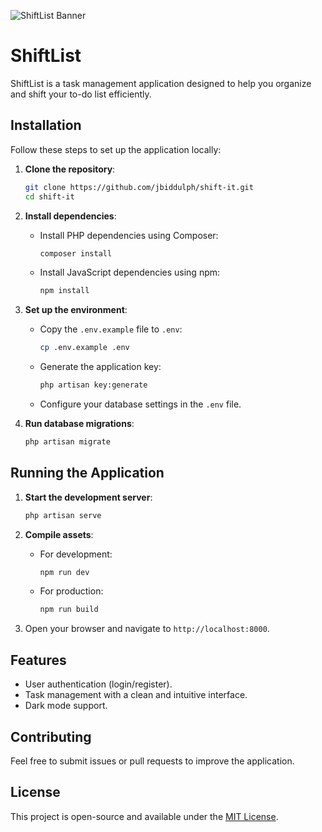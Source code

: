 ![ShiftList Banner](https://res.cloudinary.com/dagb1kdy2/image/upload/v1744305713/snro22zljepf5fiowtnt.png)

# ShiftList

ShiftList is a task management application designed to help you organize and shift your to-do list efficiently.

## Installation

Follow these steps to set up the application locally:

1. **Clone the repository**:
   ```bash
   git clone https://github.com/jbiddulph/shift-it.git
   cd shift-it
   ```

2. **Install dependencies**:
   - Install PHP dependencies using Composer:
     ```bash
     composer install
     ```
   - Install JavaScript dependencies using npm:
     ```bash
     npm install
     ```

3. **Set up the environment**:
   - Copy the `.env.example` file to `.env`:
     ```bash
     cp .env.example .env
     ```
   - Generate the application key:
     ```bash
     php artisan key:generate
     ```
   - Configure your database settings in the `.env` file.

4. **Run database migrations**:
   ```bash
   php artisan migrate
   ```

## Running the Application

1. **Start the development server**:
   ```bash
   php artisan serve
   ```

2. **Compile assets**:
   - For development:
     ```bash
     npm run dev
     ```
   - For production:
     ```bash
     npm run build
     ```

3. Open your browser and navigate to `http://localhost:8000`.

## Features

- User authentication (login/register).
- Task management with a clean and intuitive interface.
- Dark mode support.

## Contributing

Feel free to submit issues or pull requests to improve the application.

## License

This project is open-source and available under the [MIT License](LICENSE).
